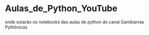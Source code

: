 # Aulas_de_Python_YouTube
onde estarão os notebooks das aulas de python do canal Gambiarras Pythônicas

